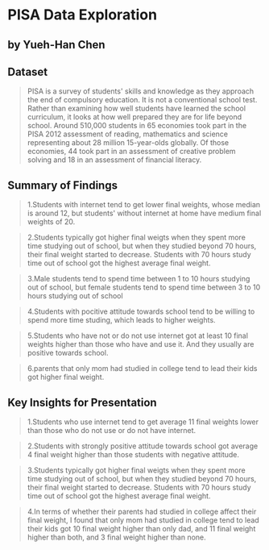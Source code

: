 # PISA Data Exploration
## by Yueh-Han Chen


## Dataset

> PISA is a survey of students' skills and knowledge as they approach the end of compulsory education. It is not a conventional school test. Rather than examining how well students have learned the school curriculum, it looks at how well prepared they are for life beyond school. Around 510,000 students in 65 economies took part in the PISA 2012 assessment of reading, mathematics and science representing about 28 million 15-year-olds globally. Of those economies, 44 took part in an assessment of creative problem solving and 18 in an assessment of financial literacy.


## Summary of Findings

> 1.Students with internet tend to get lower final weights, whose median is around 12, but students' without internet at home have medium final weights of 20.

> 2.Students typically got higher final weigts when they spent more time studying out of school, but when they studied beyond 70 hours, their final weight started to decrease. Students with 70 hours study time out of school got the highest average final weight.

> 3.Male students tend to spend time between 1 to 10 hours studying out of school, but female students tend to spend time between 3 to 10 hours studying out of school

> 4.Students with pocitive attitude towards school tend to be willing to spend more time studing, which leads to higher weights.

> 5.Students who have not or do not use internet got at least 10 final weights higher than those who have and use it. And they usually are positive towards school.

> 6.parents that only mom had studied in college tend to lead their kids got higher final weight.

## Key Insights for Presentation

> 1.Students who use internet tend to get average 11 final weights lower than those who do not use or do not have internet.

> 2.Students with strongly positive attitude towards school got average 4 final weight higher than those students with negative attitude.

> 3.Students typically got higher final weigts when they spent more time studying out of school, but when they studied beyond 70 hours, their final weight started to decrease. Students with 70 hours study time out of school got the highest average final weight.

> 4.In terms of whether their parents had studied in college affect their final weight, I found that only mom had studied in college tend to lead their kids got 10 final weight higher than only dad, and 11 final weight higher than both, and 3 final weight higher than none.